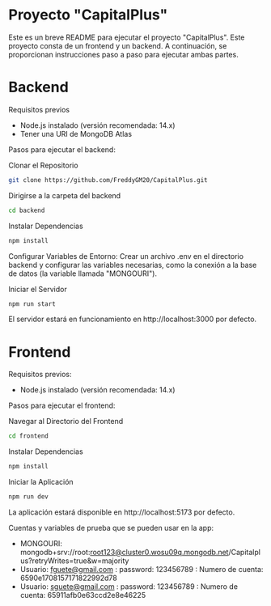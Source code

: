 # Proyecto "CapitalPlus"
Este es un breve README para ejecutar el proyecto "CapitalPlus". Este proyecto consta de un frontend y un backend. A continuación, se proporcionan instrucciones paso a paso para ejecutar ambas partes.

# Backend
Requisitos previos
- Node.js instalado (versión recomendada: 14.x)
- Tener una URI de MongoDB Atlas
  
Pasos para ejecutar el backend:

Clonar el Repositorio

```sh
git clone https://github.com/FreddyGM20/CapitalPlus.git
```

Dirigirse a la carpeta del backend
```sh
cd backend
```

Instalar Dependencias
```sh
npm install
```

Configurar Variables de Entorno:
Crear un archivo .env en el directorio backend y configurar las variables necesarias, como la conexión a la base de datos (la variable llamada "MONGOURI"). 

Iniciar el Servidor
```sh
npm run start
```

El servidor estará en funcionamiento en http://localhost:3000 por defecto.

# Frontend
Requisitos previos:
- Node.js instalado (versión recomendada: 14.x)
  
Pasos para ejecutar el frontend:

Navegar al Directorio del Frontend
```sh
cd frontend
```

Instalar Dependencias
```sh
npm install
```

Iniciar la Aplicación
```sh
npm run dev
```

La aplicación estará disponible en http://localhost:5173 por defecto.

Cuentas y variables de prueba que se pueden usar en la app:
- MONGOURI: mongodb+srv://root:root123@cluster0.wosu09q.mongodb.net/Capitalplus?retryWrites=true&w=majority
- Usuario: fguete@gmail.com : password: 123456789 : Numero de cuenta: 6590e1708157171822992d78
- Usuario: sguete@gmail.com : password: 123456789 : Numero de cuenta: 65911afb0e63ccd2e8e46225
